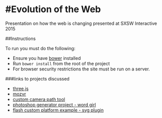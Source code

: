 #Evolution of the Web
===============

Presentation on how the web is changing presented at SXSW Interactive 2015

##Instructions

To run you must do the following:

* Ensure you have [bower](http://bower.io/) installed
* Run `bower install` from the root of the project
* For browser security restrictions the site must be run on a server.


###links to projects discussed

* [three.js](http://threejs.org/)
* [mozvr](http://mozvr.com/)
* [custom camera path tool](https://github.com/cjgammon/three.js-camera-path-tool)
* [photoshop generator project - word girl](https://github.com/adobe-webplatform/Demo-for-PBS-Kids-Word-Girl)
* [flash custom platform example - svg plugin](https://github.com/cjgammon/Flash-Plugin-SnapPlatform)


